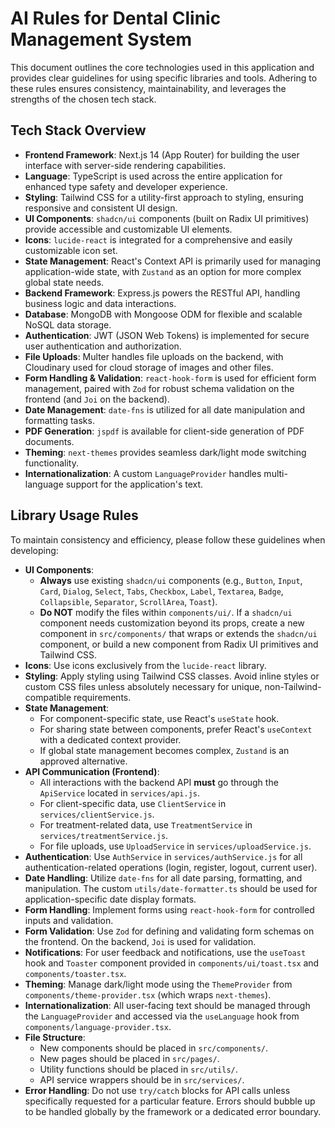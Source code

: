 # AI Rules for Dental Clinic Management System

This document outlines the core technologies used in this application and provides clear guidelines for using specific libraries and tools. Adhering to these rules ensures consistency, maintainability, and leverages the strengths of the chosen tech stack.

## Tech Stack Overview

*   **Frontend Framework**: Next.js 14 (App Router) for building the user interface with server-side rendering capabilities.
*   **Language**: TypeScript is used across the entire application for enhanced type safety and developer experience.
*   **Styling**: Tailwind CSS for a utility-first approach to styling, ensuring responsive and consistent UI design.
*   **UI Components**: `shadcn/ui` components (built on Radix UI primitives) provide accessible and customizable UI elements.
*   **Icons**: `lucide-react` is integrated for a comprehensive and easily customizable icon set.
*   **State Management**: React's Context API is primarily used for managing application-wide state, with `Zustand` as an option for more complex global state needs.
*   **Backend Framework**: Express.js powers the RESTful API, handling business logic and data interactions.
*   **Database**: MongoDB with Mongoose ODM for flexible and scalable NoSQL data storage.
*   **Authentication**: JWT (JSON Web Tokens) is implemented for secure user authentication and authorization.
*   **File Uploads**: Multer handles file uploads on the backend, with Cloudinary used for cloud storage of images and other files.
*   **Form Handling & Validation**: `react-hook-form` is used for efficient form management, paired with `Zod` for robust schema validation on the frontend (and `Joi` on the backend).
*   **Date Management**: `date-fns` is utilized for all date manipulation and formatting tasks.
*   **PDF Generation**: `jspdf` is available for client-side generation of PDF documents.
*   **Theming**: `next-themes` provides seamless dark/light mode switching functionality.
*   **Internationalization**: A custom `LanguageProvider` handles multi-language support for the application's text.

## Library Usage Rules

To maintain consistency and efficiency, please follow these guidelines when developing:

*   **UI Components**:
    *   **Always** use existing `shadcn/ui` components (e.g., `Button`, `Input`, `Card`, `Dialog`, `Select`, `Tabs`, `Checkbox`, `Label`, `Textarea`, `Badge`, `Collapsible`, `Separator`, `ScrollArea`, `Toast`).
    *   **Do NOT** modify the files within `components/ui/`. If a `shadcn/ui` component needs customization beyond its props, create a new component in `src/components/` that wraps or extends the `shadcn/ui` component, or build a new component from Radix UI primitives and Tailwind CSS.
*   **Icons**: Use icons exclusively from the `lucide-react` library.
*   **Styling**: Apply styling using Tailwind CSS classes. Avoid inline styles or custom CSS files unless absolutely necessary for unique, non-Tailwind-compatible requirements.
*   **State Management**:
    *   For component-specific state, use React's `useState` hook.
    *   For sharing state between components, prefer React's `useContext` with a dedicated context provider.
    *   If global state management becomes complex, `Zustand` is an approved alternative.
*   **API Communication (Frontend)**:
    *   All interactions with the backend API **must** go through the `ApiService` located in `services/api.js`.
    *   For client-specific data, use `ClientService` in `services/clientService.js`.
    *   For treatment-related data, use `TreatmentService` in `services/treatmentService.js`.
    *   For file uploads, use `UploadService` in `services/uploadService.js`.
*   **Authentication**: Use `AuthService` in `services/authService.js` for all authentication-related operations (login, register, logout, current user).
*   **Date Handling**: Utilize `date-fns` for all date parsing, formatting, and manipulation. The custom `utils/date-formatter.ts` should be used for application-specific date display formats.
*   **Form Handling**: Implement forms using `react-hook-form` for controlled inputs and validation.
*   **Form Validation**: Use `Zod` for defining and validating form schemas on the frontend. On the backend, `Joi` is used for validation.
*   **Notifications**: For user feedback and notifications, use the `useToast` hook and `Toaster` component provided in `components/ui/toast.tsx` and `components/toaster.tsx`.
*   **Theming**: Manage dark/light mode using the `ThemeProvider` from `components/theme-provider.tsx` (which wraps `next-themes`).
*   **Internationalization**: All user-facing text should be managed through the `LanguageProvider` and accessed via the `useLanguage` hook from `components/language-provider.tsx`.
*   **File Structure**:
    *   New components should be placed in `src/components/`.
    *   New pages should be placed in `src/pages/`.
    *   Utility functions should be placed in `src/utils/`.
    *   API service wrappers should be in `src/services/`.
*   **Error Handling**: Do not use `try/catch` blocks for API calls unless specifically requested for a particular feature. Errors should bubble up to be handled globally by the framework or a dedicated error boundary.